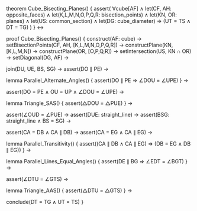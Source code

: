 theorem Cube_Bisecting_Planes() {
  assert(
    ∀cube[AF] ∧ 
    let(CF, AH: opposite_faces) ∧
    let(K,L,M,N,O,P,Q,R: bisection_points) ∧
    let(KN, OR: planes) ∧
    let(US: common_section) ∧
    let(DG: cube_diameter) ⇒
    (UT = TS ∧ DT = TG)
  )
} ↔

proof Cube_Bisecting_Planes() {
  construct(AF: cube) →
  setBisectionPoints(CF, AH, [K,L,M,N,O,P,Q,R]) →
  constructPlane(KN, [K,L,M,N]) →
  constructPlane(OR, [O,P,Q,R]) →
  setIntersection(US, KN ∩ OR) →
  setDiagonal(DG, AF) →
  
  join(DU, UE, BS, SG) →
  assert(DO ∥ PE) →
  
  lemma Parallel_Alternate_Angles() {
    assert(DO ∥ PE ⇒ ∠DOU = ∠UPE)
  } →
  
  assert(DO = PE ∧ OU = UP ∧ ∠DOU = ∠UPE) →
  
  lemma Triangle_SAS() {
    assert(△DOU = △PUE)
  } →
  
  assert(∠OUD = ∠PUE) →
  assert(DUE: straight_line) →
  assert(BSG: straight_line ∧ BS = SG) →
  
  assert(CA = DB ∧ CA ∥ DB) →
  assert(CA = EG ∧ CA ∥ EG) →
  
  lemma Parallel_Transitivity() {
    assert((CA ∥ DB ∧ CA ∥ EG) ⇒ (DB = EG ∧ DB ∥ EG))
  } →
  
  lemma Parallel_Lines_Equal_Angles() {
    assert(DE ∥ BG ⇒ ∠EDT = ∠BGT)
  } →
  
  assert(∠DTU = ∠GTS) →
  
  lemma Triangle_AAS() {
    assert(△DTU = △GTS)
  } →
  
  conclude(DT = TG ∧ UT = TS)
}